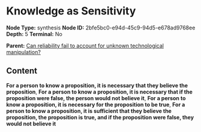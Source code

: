 # Knowledge as Sensitivity

**Node Type:** synthesis
**Node ID:** 2bfe5bc0-e94d-45c9-94d5-e678ad9768ee
**Depth:** 5
**Terminal:** No

**Parent:** [Can reliability fail to account for unknown technological manipulation?](can-reliability-fail-to-account-for-unknown-technological-manipulation-antithesis-8270bc15-d36a-4fa0-8dba-c900fd7f634e.md)

## Content

**For a person to know a proposition, it is necessary that they believe the proposition**, **For a person to know a proposition, it is necessary that if the proposition were false, the person would not believe it**, **For a person to know a proposition, it is necessary for the proposition to be true**, **For a person to know a proposition, it is sufficient that they believe the proposition, the proposition is true, and if the proposition were false, they would not believe it**
